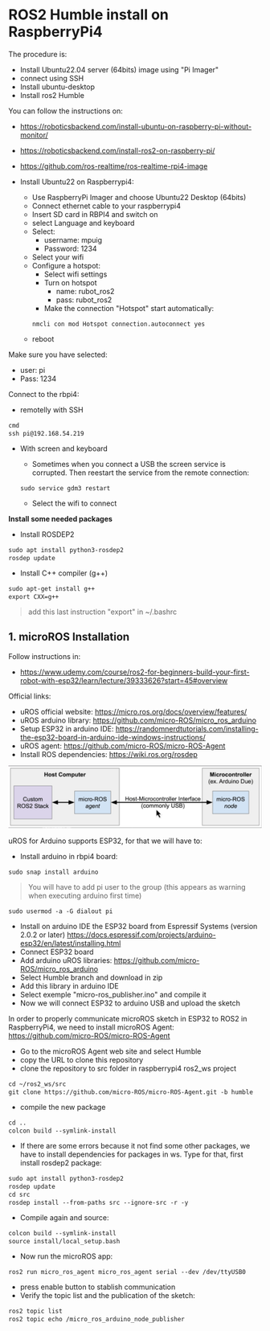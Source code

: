 # **ROS2 Humble install on RaspberryPi4**

The procedure is:
- Install Ubuntu22.04 server (64bits) image using "Pi Imager"
- connect using SSH
- Install ubuntu-desktop
- Install ros2 Humble

You can follow the instructions on:
- https://roboticsbackend.com/install-ubuntu-on-raspberry-pi-without-monitor/
- https://roboticsbackend.com/install-ros2-on-raspberry-pi/
- https://github.com/ros-realtime/ros-realtime-rpi4-image

- Install Ubuntu22 on Raspberrypi4:
    - Use RaspberryPi Imager and choose Ubuntu22 Desktop (64bits)
    - Connect ethernet cable to your raspberrypi4
    - Insert SD card in RBPI4 and switch on
    - select Language and keyboard 
    - Select:
        - username: mpuig
        - Password: 1234
    - Select your wifi
    - Configure a hotspot:
        - Select wifi settings
        - Turn on hotspot
            - name: rubot_ros2
            - pass: rubot_ros2
        - Make the connection "Hotspot" start automatically:
        ```shell
        nmcli con mod Hotspot connection.autoconnect yes
        ```
    - reboot

Make sure you have selected:
- user: pi
- Pass: 1234

Connect to the rbpi4:
- remotelly with SSH
```shell
cmd
ssh pi@192.168.54.219
```
- With screen and keyboard

    - Sometimes when you connect a USB the screen service is corrupted. Then reestart the service from the remote connection:
    ```shell
    sudo service gdm3 restart
    ```
    - Select the wifi to connect

**Install some needed packages**
- Install ROSDEP2
```shell
sudo apt install python3-rosdep2
rosdep update
```
- Install C++ compiler (g++)
```shell
sudo apt-get install g++
export CXX=g++
```
> add this last instruction "export" in ~/.bashrc

## 1. **microROS Installation**

Follow instructions in:
- https://www.udemy.com/course/ros2-for-beginners-build-your-first-robot-with-esp32/learn/lecture/39333626?start=45#overview

Official links:
- uROS official website: https://micro.ros.org/docs/overview/features/
- uROS arduino library: https://github.com/micro-ROS/micro_ros_arduino
- Setup ESP32 in arduino IDE: https://randomnerdtutorials.com/installing-the-esp32-board-in-arduino-ide-windows-instructions/
- uROS agent: https://github.com/micro-ROS/micro-ROS-Agent
- Install ROS dependencies: https://wiki.ros.org/rosdep


![](./Images/01_ROS2_install/4_uROS_connection.png)

uROS for Arduino supports ESP32, for that we will have to:
- Install arduino in rbpi4 board:
```shell
sudo snap install arduino
```
> You will have to add pi user to the group (this appears as warning when executing arduino first time)
```shell
sudo usermod -a -G dialout pi
```
- Install on arduino IDE the ESP32 board from Espressif Systems (version 2.0.2 or later)
https://docs.espressif.com/projects/arduino-esp32/en/latest/installing.html
- Connect ESP32 board
- Add arduino uROS libraries: https://github.com/micro-ROS/micro_ros_arduino
- Select Humble branch and download in zip
- Add this library in arduino IDE
- Select exemple "micro-ros_publisher.ino" and compile it
- Now we will connect ESP32 to arduino USB and upload the sketch

In order to properly communicate microROS sketch in ESP32 to ROS2 in RaspberryPi4, we need to install microROS Agent: https://github.com/micro-ROS/micro-ROS-Agent
- Go to the microROS Agent web site and select Humble
- copy the URL to clone this repository
- clone the repository to src folder in raspberrypi4 ros2_ws project
```shell
cd ~/ros2_ws/src
git clone https://github.com/micro-ROS/micro-ROS-Agent.git -b humble
```

- compile the new package
```shell
cd ..
colcon build --symlink-install
```
- If there are some errors because it not find some other packages, we have to install dependencies for packages in ws. Type for that, first install rosdep2 package:
```shell
sudo apt install python3-rosdep2
rosdep update
cd src
rosdep install --from-paths src --ignore-src -r -y
```
- Compile again and source:
```shell
colcon build --symlink-install
source install/local_setup.bash
```
- Now run the microROS app:
```shell
ros2 run micro_ros_agent micro_ros_agent serial --dev /dev/ttyUSB0
```
- press enable button to stablish communication
- Verify the topic list and the publication of the sketch:
```shell
ros2 topic list
ros2 topic echo /micro_ros_arduino_node_publisher
```


